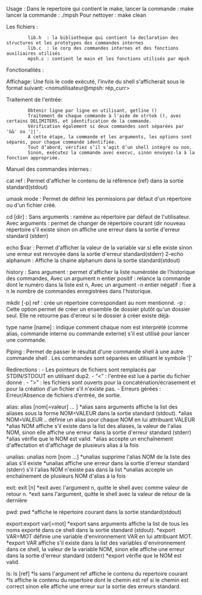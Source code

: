 Usage :
            Dans le repertoire qui contient le make, lancer la commande : make
            lancer la commande : ./mpsh
            Pour nettoyer : make clean

Les fichiers :

            lib.h  : la bibliotheque qui contient la declaration des structures et les prototypes des commandes internes
            lib.c  : le corp des commandes internes et des fonctions auxiliaires utilisés
            mpsh.c : contient le main et les fonctions utilisés par mpsh
            
Fonctionalités :

Affichage:
            Une fois le code exécuté, l'invite du shell s'afficherait sous le format suivant: <nomutilisateur@mpsh: rép_curr>

Traitement de l'entrée:

            Obtenir ligne par ligne en utilisant, getline ()
            Traitement de chaque commande à l'aide de strtok (), avec certains DELIMITERS, et identification de la commande.
            Vérification également si deux commandes sont séparées par '&&' ou '||'. 
            A cette étape, la commande et les arguments, les options sont séparés, pour chaque commande identifiée.
            Tout d’abord, vérifiez s’il s’agit d’un shell intégré ou non.
            Sinon, exécutez la commande avec execvc, sinon envoyez-la à la fonction appropriée.

Manuel des commandes internes :

cat ref : Permet d'afficher le contenu de la référence (ref) dans la sortie standard(stdout)

umask mode : Permet de définir les permissions par défaut d'un répertoire ou d'un fichier créé.

cd [dir] : Sans arguments :  ramène au répertoire par défaut de l'utilisateur.
           Avec arguments :  permet de changer de répertoire courant (dir nouveau répertoire s'il existe sinon on affiche une erreur
           					 dans la sortie d'erreur standard (stderr)

echo $var : Permet d'afficher la valeur de la variable var si elle existe sinon une erreur est renvoyée dans la sortie d'erreur standard(stderr)
             2-echo alphanum : Affiche la chaine alphanum dans la sortie standard(stdout)


history : Sans argument : permet d'afficher la liste numérotée de l'historique des commandes,
		  Avec un argument n entier positif  : relance la commande dont le numéro dans la liste est n,
          Avec un argument -n entier négatif : fixe à n le nombre de commandes enregistrées dans l'historique.

mkdir [-p] ref : crée un répertoire correspondant au nom mentionné.
                 -p : Cette option permet de créer un ensemble de dossier plutôt qu'un dossier seul. Elle ne retourne pas d'erreur si le dossier à créer existe déjà:


type name [name] : indique comment chaque nom est interprété (comme alias, commande interne ou commande externe) s'il est utilisé pour lancer 	 
				   une commande.


Piping : Permet de passer le résultat d'une commande shell à une autre commande shell . Les commandes sont séparées en utilisant le symbole '|'

Redirections : - Les pointeurs de fichiers sont remplacés par STDIN/STDOUT en utilisant dup2.
               - “<” :  l'entrée est lue à partie du fichier donné .
               - ">" : les fichiers sont ouverts pour la concaténation/écrasement et pour la création d'un fichier s'il n'existe pas. 
               - Erreurs gérées : Erreur/Absence  de fichiers d'entrée, de sortie.




alias: alias [nom[=valeur] ... ]
	*alias sans arguments affiche la list des aliases sous la forme 
	NOM=VALEUR dans la sortie standard (stdout).
	*alias NOM=VALEUR .. définie un alias pour chaque NOM en lui attribuant VALEUR
	*alias NOM affiche s'il existe dans la list des aliases, la valeur de l'alias NOM, 	sinon elle affiche une erreur dans la sortie d'erreur standard (stderr) 
	*alias vérifie que le NOM est valid.
	*alias accepte un enchaînement d'affectation et d'affichage de plusieurs alias 
	á la fois  

unalias: unalias nom [nom ...]
	*unalias supprime l'alias NOM de la liste des alias s'il existe
	*unalias affiche une erreur dans la sortie d'erreur standard (stderr)
	s'il l'alias NOM n'existe pas dans la list
	*unalias accepte un enchaînement de plusieurs NOM d'alias á la fois 

exit: exit [n]
	*exit avec l'argument n, quitte le shell avec comme valeur de retour n.
	*exit sans l'argument, quitte le shell avec la valeur de retour de la dernière 
	
pwd: pwd
	*affiche le répertoire courant dans la sortie standard(stdout) 

export:export var[=mot]
	*export sans arguments affiche la list de tous les noms exporté dans ce shell dans 	la sortie standard (stdout).
	*export VAR=MOT définie une variable d'environnement VAR en lui attribuant MOT.
	*export VAR affiche s'il existe dans la list des variables d'environnement dans ce  	shell, la valeur de la variable NOM, sinon elle affiche une erreur dans la sortie 	d'erreur standard (stderr) 
	*export vérifie que le NOM est valid.

ls: ls [ref] 
	*ls sans l'argument ref affiche le contenu du repertoire courant
	*ls affiche le contenu du repertoire dont le chemin est ref si le chemin est 		correct sinon elle affiche une erreur sur la sortie des erreurs standard.  
